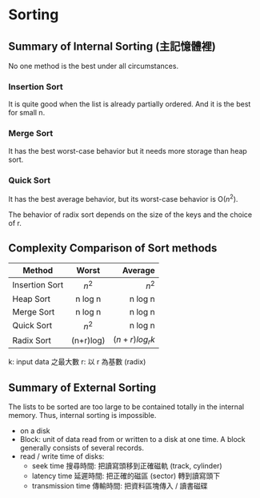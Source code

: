# Sorting

## Summary of Internal Sorting (主記憶體裡)

No one method is the best under all circumstances.

### Insertion Sort

It is quite good when the list is already partially ordered.
And it is the best for small n.

### Merge Sort

It has the best worst-case behavior but it needs more storage than heap sort.

### Quick Sort

It has the best average behavior, but its worst-case behavior is O($n^2$).

The behavior of radix sort depends on the size of the keys and the choice of r.

## Complexity Comparison of Sort methods

Method        | Worst | Average |
--------------|:-----:|-----:|
Insertion Sort   | $n^2$ |  $n^2$ |
Heap Sort   | n log n | n log n |
Merge Sort   | n log n | n log n |
Quick Sort  | $n^2$ | n log n |
Radix Sort  | (n+r)log) | $(n+r)log{_rk}$ |

k: input data 之最大數
r: 以 r 為基數 (radix)

## Summary of External Sorting

The lists to be sorted are too large to be contained totally in the internal memory.
Thus, internal sorting is impossible.

- on a disk
- Block: unit of data read from or written to a disk at one time.
         A block generally consists of several records.
- read / write time of disks:      
  - seek time 搜尋時間: 把讀寫頭移到正確磁軌 (track, cylinder)
  - latency time 延遲時間: 把正確的磁區 (sector) 轉到讀寫頭下
  - transmission time 傳輸時間: 把資料區塊傳入 / 讀書磁碟
